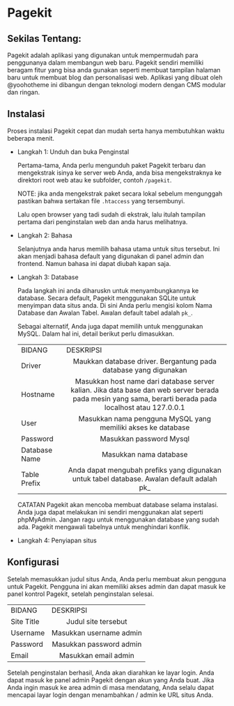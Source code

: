 # Pagekit

## Sekilas Tentang:
Pagekit adalah aplikasi yang digunakan untuk mempermudah para penggunanya dalam membangun web baru. Pagekit sendiri memiliki beragam fitur yang bisa anda gunakan seperti membuat tampilan halaman baru untuk membuat blog dan personalisasi web. Aplikasi yang dibuat oleh @yoohotheme ini dibangun dengan teknologi modern dengan CMS modular dan ringan.

## Instalasi
Proses instalasi Pagekit cepat dan mudah serta hanya membutuhkan waktu beberapa menit.

- Langkah 1: Unduh dan buka Penginstal
  
  Pertama-tama, Anda perlu mengunduh paket Pagekit terbaru dan mengekstrak isinya ke server web Anda, anda bisa mengekstraknya ke direktori root web atau ke subfolder, contoh ```/pagekit```.
  
  NOTE: jika anda mengekstrak paket secara lokal sebelum mengunggah pastikan bahwa sertakan file ```.htaccess``` yang tersembunyi.
  
  Lalu open browser yang tadi sudah di ekstrak, lalu itulah tampilan pertama dari penginstalan web dan anda harus melihatnya.

- Langkah 2: Bahasa

  Selanjutnya anda harus memilih bahasa utama untuk situs tersebut. Ini akan menjadi bahasa default yang digunakan di panel admin dan frontend. Namun bahasa ini dapat diubah kapan saja.

- Langkah 3: Database

  Pada langkah ini anda diharuskn untuk menyambungkannya ke database. Secara default, Pagekit menggunakan SQLite untuk menyimpan data situs anda.  Di sini Anda perlu mengisi kolom Nama Database dan Awalan Tabel. Awalan default tabel adalah ```pk_```.
  
  Sebagai alternatif, Anda juga dapat memilih untuk menggunakan MySQL. Dalam hal ini, detail berikut perlu dimasukkan.
  
  <table>
    <tbody>
        <tr>
            <td>BIDANG</td>
            <td>DESKRIPSI</td>
        </tr>
        <tr>
            <td>Driver</td>
            <td colspan=3 style="text-align:center">Maukkan database driver. Bergantung pada database yang digunakan</td>
        </tr>
        <tr>
            <td>Hostname</td>
            <td colspan=3 style="text-align:center">Masukkan host name dari database server kalian. Jika data base dan web server berada pada mesin yang sama, berarti berada pada localhost atau 127.0.0.1 </td>
        </tr>
        <tr>
            <td>User</td>
            <td colspan=3 style="text-align:center">Masukkan nama pengguna MySQL yang memiliki akses ke database</td>
        </tr>
        <tr>
            <td>Password</td>
            <td colspan=3 style="text-align:center">Masukkan password Mysql</td>
        </tr>
      <tr>
            <td>Database Name</td>
            <td colspan=3 style="text-align:center">Masukkan nama database</td>
        </tr>
      <tr>
            <td>Table Prefix</td>
            <td colspan=3 style="text-align:center">Anda dapat mengubah prefiks yang digunakan untuk tabel database. Awalan default adalah pk_</td>
        </tr>
      </tbody>
    </table>

  CATATAN Pagekit akan mencoba membuat database selama instalasi. Anda juga dapat melakukan ini sendiri menggunakan alat seperti phpMyAdmin. Jangan ragu untuk menggunakan database yang sudah ada. Pagekit mengawali tabelnya untuk menghindari konflik.
  
- Langkah 4: Penyiapan situs

## Konfigurasi
Setelah memasukkan judul situs Anda, Anda perlu membuat akun pengguna untuk Pagekit. Pengguna ini akan memiliki akses admin dan dapat masuk ke panel kontrol Pagekit, setelah penginstalan selesai.

 <table>
    <tbody>
        <tr>
            <td>BIDANG</td>
            <td>DESKRIPSI</td>
        </tr>
        <tr>
            <td>Site Title</td>
            <td colspan=3 style="text-align:center">Judul site tersebut</td>
        </tr>
        <tr>
            <td>Username</td>
            <td colspan=3 style="text-align:center">Masukkan username admin </td>
        </tr>
        <tr>
            <td>Password</td>
            <td colspan=3 style="text-align:center">Masukkan password admin</td>
        </tr>
        <tr>
            <td>Email</td>
            <td colspan=3 style="text-align:center">Masukkan email admin</td>
        </tr>
      </tbody>
    </table>
    
Setelah penginstalan berhasil, Anda akan diarahkan ke layar login. Anda dapat masuk ke panel admin Pagekit dengan akun yang Anda buat. Jika Anda ingin masuk ke area admin di masa mendatang, Anda selalu dapat mencapai layar login dengan menambahkan / admin ke URL situs Anda.
